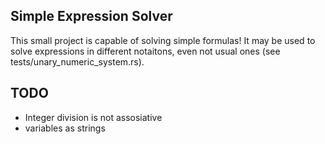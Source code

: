 ## Simple Expression Solver

This small project is capable of solving simple formulas!
It may be used to solve expressions in different notaitons, even not usual ones (see tests/unary_numeric_system.rs).

## TODO
- Integer division is not assosiative
- variables as strings